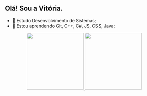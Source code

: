 ## Olá! Sou a Vitória.

- 🔭 Estudo Desenvolvimento de Sistemas;
- 🌱 Estou aprendendo Git, C++, C#, JS, CSS, Java; 

<div align="center">
  <a href="https://github.com/vitoria-123">
  <img height="180em" src="https://github-readme-stats.vercel.app/api?username=vitoria-123&show_icons=true&theme=blue&include_all_commits=true&count_private=true"/>
  <img height="180em" src="https://github-readme-stats.vercel.app/api/top-langs/?username=vitoria-123&layout=compact&langs_count=7&theme=blue"/>
</div>
